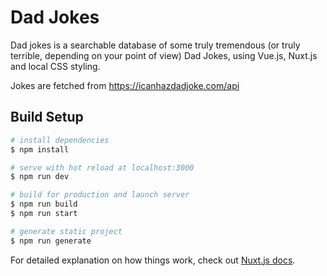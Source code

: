 # Dad Jokes

Dad jokes is a searchable database of some truly tremendous (or truly terrible, depending on your point of view) Dad Jokes, using Vue.js, Nuxt.js and local CSS styling.

Jokes are fetched from https://icanhazdadjoke.com/api

## Build Setup

```bash
# install dependencies
$ npm install

# serve with hot reload at localhost:3000
$ npm run dev

# build for production and launch server
$ npm run build
$ npm run start

# generate static project
$ npm run generate
```

For detailed explanation on how things work, check out [Nuxt.js docs](https://nuxtjs.org).
